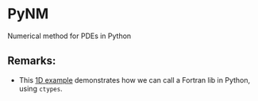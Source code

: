 # PyNM
Numerical method for PDEs in Python

## Remarks:
* This [1D example](https://github.com/CFD-Institute/PyNM/blob/master/src/fdm_heat_eq_implitcit_1D_use_fort_lib.py) demonstrates how we can call a Fortran lib in Python, using `ctypes`.

